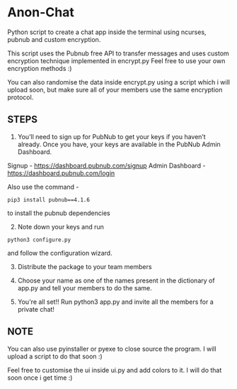 # Anon-Chat
Python script to create a chat app inside the terminal using ncurses, pubnub and custom encryption.

This script uses the Pubnub free API to transfer messages and uses custom encryption technique implemented in encrypt.py
Feel free to use your own encryption methods :)

You can also randomise the data inside encrypt.py using a script which i will upload soon, but make sure all of your members use the same encryption protocol.

## STEPS

1) You’ll need to sign up for PubNub to get your keys if you haven’t already. Once you have, your keys are available in the PubNub Admin Dashboard.

Signup - https://dashboard.pubnub.com/signup
Admin Dashboard - https://dashboard.pubnub.com/login

Also use the command - 
```
pip3 install pubnub==4.1.6 
```
to install the pubnub dependencies

2) Note down your keys and run 
```
python3 configure.py
```
and follow the configuration wizard.

3) Distribute the package to your team members

5) Choose your name as one of the names present in the dictionary of app.py and tell your members to do the same.

6) You're all set!! Run python3 app.py and invite all the members for a private chat!


## NOTE

You can also use pyinstaller or pyexe to close source the program. I will upload a script to do that soon :)

Feel free to customise the ui inside ui.py and add colors to it. I will do that soon once i get time :)

 
